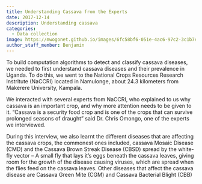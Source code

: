 ```yaml
---
title: Understanding Cassava from the Experts
date: 2017-12-14
description: Understanding cassava
categories:
  - Data collection
image: https://mwogonet.github.io/images/6fc58bf6-051e-4ac6-97c2-3c1b7e4f4a0c.jpeg
author_staff_member: Benjamin
---
```

To build computation algorithms to detect and classify cassava diseases, we needed to first understand cassava diseases and their prevalence in Uganda. To do this, we went to the National Crops Resources Research Instritute (NaCCRI) located in Namulonge, about 24.3 kilometers from Makerere University, Kampala.

We interacted with several experts from NaCCRI, who explained to us why cassava is an important crop, and why more attention needs to be given to it. “Cassava is a security food crop and is one of the crops that can survive prolonged seasons of draught” said Dr. Chris Omongo, one of the experts we interviewed.

During this interview, we also learnt the different diseases that are affecting the cassava crops, the commonest ones included, cassava Mosaic Disease (CMD) and the Cassava Brown Streak Disease (CBSD) spread by the white-fly vector – A small fly that lays it’s eggs beneath the cassava leaves, giving room for the growth of the disease causing viruses, which are spread when the flies feed on the cassava leaves. Other diseases that affect the cassava disease are Cassava Green Mite (CGM) and Cassava Bacterial Blight (CBB)
